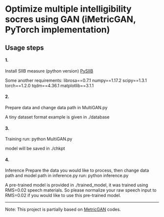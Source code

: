 # Optimize multiple intelligibility socres using GAN (iMetricGAN, PyTorch implementation)

## Usage steps
#### 1. 
Install SIIB measure (python version) 
[PySIIB](https://github.com/kamo-naoyuki/pySIIB)

Some another requirements:
librosa==0.7.1
numpy==1.17.2
scipy==1.3.1
torch==1.2.0
tqdm==4.36.1
matplotlib==3.1.1

#### 2.
Prepare data and change data path in MultiGAN.py

A tiny dataset format example is given in ./database

#### 3.
Training
run: python MultiGAN.py

model will be saved in ./chkpt 

#### 4.
Inference
Prepare the data you would like to process, then change data path and model path in inference.py
run: python inference.py

A pre-trained model is provided in ./trained_model, it was trained using RMS=0.02 speech materials. So please normalize your raw speech input to RMS=0.02 if you would like to use this pre-trained model. 

---
Note: This project is partially based on [MetricGAN](https://github.com/JasonSWFu/MetricGAN) codes.
